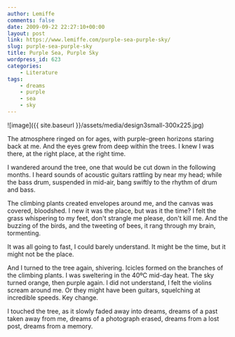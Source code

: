```yaml
---
author: Lemiffe
comments: false
date: 2009-09-22 22:27:10+00:00
layout: post
link: https://www.lemiffe.com/purple-sea-purple-sky/
slug: purple-sea-purple-sky
title: Purple Sea, Purple Sky
wordpress_id: 623
categories:
    - Literature
tags:
    - dreams
    - purple
    - sea
    - sky
---
```


![image]({{ site.baseurl }}/assets/media/design3small-300x225.jpg)

The atmosphere ringed on for ages, with purple-green horizons staring back at me. And the eyes grew from deep within the trees. I knew I was there, at the right place, at the right time.

I wandered around the tree, one that would be cut down in the following months. I heard sounds of acoustic guitars rattling by near my head; while the bass drum, suspended in mid-air, bang swiftly to the rhythm of drum and bass.

The climbing plants created envelopes around me, and the canvas was covered, bloodshed. I new it was the place, but was it the time? I felt the grass whispering to my feet, don't strangle me please, don't kill me. And the buzzing of the birds, and the tweeting of bees, it rang through my brain, tormenting.

It was all going to fast, I could barely understand. It might be the time, but it might not be the place.

And I turned to the tree again, shivering. Icicles formed on the branches of the climbing plants. I was sweltering in the 40ºC mid-day heat. The sky turned orange, then purple again. I did not understand, I felt the violins scream around me. Or they might have been guitars, squelching at incredible speeds. Key change.

I touched the tree, as it slowly faded away into dreams, dreams of a past taken away from me, dreams of a photograph erased, dreams from a lost post, dreams from a memory.
